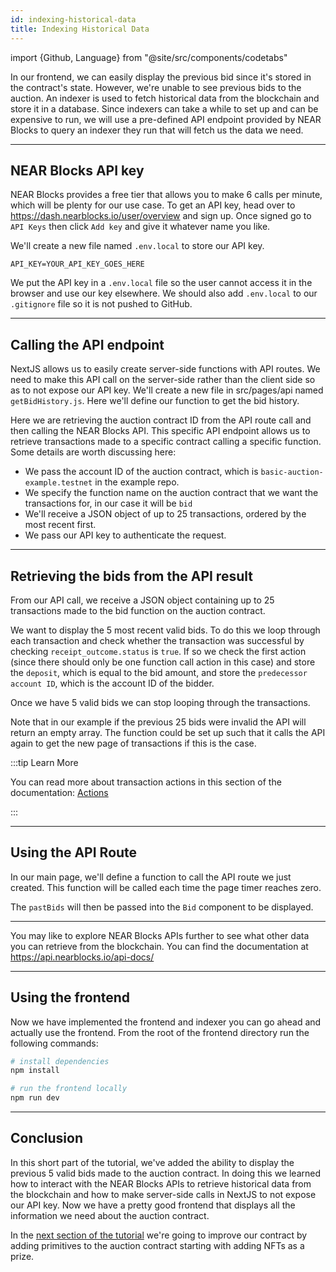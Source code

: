 ```yaml
---
id: indexing-historical-data
title: Indexing Historical Data
---
```


import {Github, Language} from "@site/src/components/codetabs"

In our frontend, we can easily display the previous bid since it's stored in the contract's state. However, we're unable to see previous bids to the auction. An indexer is used to fetch historical data from the blockchain and store it in a database. Since indexers can take a while to set up and can be expensive to run, we will use a pre-defined API endpoint provided by NEAR Blocks to query an indexer they run that will fetch us the data we need.

---

## NEAR Blocks API key

NEAR Blocks provides a free tier that allows you to make 6 calls per minute, which will be plenty for our use case. To get an API key, head over to https://dash.nearblocks.io/user/overview and sign up. Once signed go to `API Keys` then click `Add key` and give it whatever name you like. 

We'll create a new file named `.env.local` to store our API key.

```env
API_KEY=YOUR_API_KEY_GOES_HERE
```

We put the API key in a `.env.local` file so the user cannot access it in the browser and use our key elsewhere. We should also add `.env.local` to our `.gitignore` file so it is not pushed to GitHub.

---

## Calling the API endpoint

NextJS allows us to easily create server-side functions with API routes. We need to make this API call on the server-side rather than the client side so as to not expose our API key. We'll create a new file in src/pages/api named `getBidHistory.js`. Here we'll define our function to get the bid history.

<Language value="javascript" language="javascript" showSingleFName={true}>
    <Github fname="getBidHistory.js" 
        url="https://github.com/near-examples/auctions-tutorial/blob/main/frontends/01-frontend/src/pages/api/getBidHistory.js#L1-L13"
        start="3" end="13" />
</Language>

Here we are retrieving the auction contract ID from the API route call and then calling the NEAR Blocks API. This specific API endpoint allows us to retrieve transactions made to a specific contract calling a specific function. Some details are worth discussing here:

- We pass the account ID of the auction contract, which is `basic-auction-example.testnet` in the example repo.
- We specify the function name on the auction contract that we want the transactions for, in our case it will be `bid`
- We'll receive a JSON object of up to 25 transactions, ordered by the most recent first.
- We pass our API key to authenticate the request.

---

## Retrieving the bids from the API result

From our API call, we receive a JSON object containing up to 25 transactions made to the bid function on the auction contract. 

<Language value="javascript" language="javascript" showSingleFName={true}>
    <Github fname="getBidHistory.js" 
        url="https://github.com/near-examples/auctions-tutorial/blob/main/frontends/01-frontend/src/pages/api/getBidHistory.js#L15-L37"
        start="15" end="37" />
</Language>

We want to display the 5 most recent valid bids. To do this we loop through each transaction and check whether the transaction was successful by checking `receipt_outcome.status` is `true`. If so we check the first action (since there should only be one function call action in this case) and store the `deposit`, which is equal to the bid amount, and store the `predecessor account ID`, which is the account ID of the bidder.

Once we have 5 valid bids we can stop looping through the transactions.

Note that in our example if the previous 25 bids were invalid the API will return an empty array. The function could be set up such that it calls the API again to get the new page of transactions if this is the case.


:::tip Learn More

You can read more about transaction actions in this section of the documentation: [Actions](../../1.concepts/protocol/transaction-anatomy.md#Actions)

:::

---

## Using the API Route

In our main page, we'll define a function to call the API route we just created. This function will be called each time the page timer reaches zero.

<Language value="javascript" language="javascript" showSingleFName={true}>
    <Github fname="getBidHistory.js" 
        url="https://github.com/near-examples/auctions-tutorial/blob/main/frontends/01-frontend/src/pages/index.js#L84-L92"
        start="84" end="92" />
</Language>

The `pastBids` will then be passed into the `Bid` component to be displayed.

---

You may like to explore NEAR Blocks APIs further to see what other data you can retrieve from the blockchain. You can find the documentation at https://api.nearblocks.io/api-docs/

---

## Using the frontend 

Now we have implemented the frontend and indexer you can go ahead and actually use the frontend. From the root of the frontend directory run the following commands:

```bash
# install dependencies
npm install

# run the frontend locally
npm run dev
```

--- 

## Conclusion

In this short part of the tutorial, we've added the ability to display the previous 5 valid bids made to the auction contract. In doing this we learned how to interact with the NEAR Blocks APIs to retrieve historical data from the blockchain and how to make server-side calls in NextJS to not expose our API key. Now we have a pretty good frontend that displays all the information we need about the auction contract.

In the [next section of the tutorial](./3.1-nft.md) we're going to improve our contract by adding primitives to the auction contract starting with adding NFTs as a prize. 

